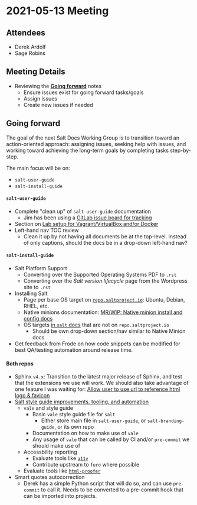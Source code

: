 # 2021-05-13 Meeting

## Attendees

- Derek Ardolf
- Sage Robins

## Meeting Details

- Reviewing the **[Going forward](https://github.com/saltstack/docs-hub/blob/master/meeting-notes/2021-04-29.md#goals-moving-forward)** notes
  - Ensure issues exist for going forward tasks/goals
  - Assign issues
  - Create new issues if needed

## Going forward

The goal of the next Salt Docs Working Group is to transition toward an action-oriented
approach: assigning issues, seeking help with issues, and working toward achieving
the long-term goals by completing tasks step-by-step.

The main focus will be on:
- `salt-user-guide`
- `salt-install-guide`

#### `salt-user-guide`

- Complete "clean up" of `salt-user-guide` documentation
  - Jim has been using a [GitLab issue board for tracking](https://gitlab.com/saltstack/open/docs/salt-user-guide/-/boards/2310057)
- Section on [Lab setup for Vagrant/VirtualBox and/or Docker](https://gitlab.com/saltstack/open/docs/salt-user-guide/-/issues/45)
- Left-hand nav TOC review
  - Clean it up by not having all documents be at the top-level. Instead of only captions,
  should the docs be in a drop-down left-hand nav?

#### `salt-install-guide`

- Salt Platform Support
  - Converting over the Supported Operating Systems PDF to `.rst`
  - Converting over the _Salt version lifecycle_ page from the Wordpress site to `.rst`
- Installing Salt
  - Page per base OS target on [`repo.saltproject.io`](https://repo.saltproject.io/): Ubuntu, Debian, RHEL, etc.
  - Native minions documentation: [MR/WIP: Native minion install and config docs](https://gitlab.com/saltstack/open/docs/salt-install-guide/-/merge_requests/5)
  - OS targets [in `salt` docs](https://docs.saltproject.io/en/latest/topics/installation/index.html#platform-specific-installation-instructions) that are not on `repo.saltproject.io`
    - Should be own drop-down section/nav similar to Native Minion docs
- Get feedback from Frode on how code snippets can be modified for best QA/testing automation
  around release time.

#### Both repos

- Sphinx `v4.x`: Transition to the latest major release of Sphinx, and test that
  the extensions we use will work. We should also take advantage of one feature
  I was waiting for: [Allow user to use url to reference html logo & favicon](https://github.com/sphinx-doc/sphinx/pull/8737)
- [Salt style guide improvements, tooling, and automation](https://gitlab.com/saltstack/open/docs/salt-user-guide/-/issues/25)
  - `vale` and style guide
    - Basic `vale` style guide file for `salt`
      - Either store main file in `salt-user-guide`, or `salt-branding-guide`, or its own repo
    - Documentation on how to make use of `vale`
    - Any usage of `vale` that can be called by CI and/or `pre-commit` we should make use of
  - Accessbility reporting
    - Evaluate tools like [`a11y`](https://github.com/pa11y/pa11y)
    - Contribute upstream to `furo` where possible
  - Evaluate tools like [`html-proofer`](https://github.com/gjtorikian/html-proofer)
- Smart quotes autocorrection
  - Derek has a simple Python script that will do so, and can use `pre-commit` to call it. Needs to be converted to a pre-commit hook that can be imported into projects.
